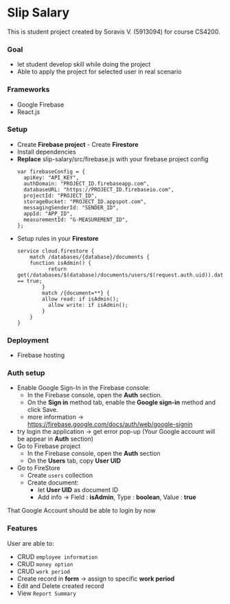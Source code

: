 # Slip Salary

This is student project created by Soravis V. (5913094) for course CS4200.  

### Goal
- let student develop skill while doing the project
- Able to apply the project for selected user in real scenario
### Frameworks
- Google Firebase
- React.js
### Setup
- Create **Firebase project**
       - Create **Firestore**
- Install dependencies
- **Replace** slip-salary/src/firebase.js with your firebase project config
    ```
    var firebaseConfig = {
      apiKey: "API_KEY",
      authDomain: "PROJECT_ID.firebaseapp.com",
      databaseURL: "https://PROJECT_ID.firebaseio.com",
      projectId: "PROJECT_ID",
      storageBucket: "PROJECT_ID.appspot.com",
      messagingSenderId: "SENDER_ID",
      appId: "APP_ID",
      measurementId: "G-MEASUREMENT_ID",
    };
    ```
* Setup rules in your **Firestore**
    ```
    service cloud.firestore {
        match /databases/{database}/documents {
        function isAdmin() {
              return get(/databases/$(database)/documents/users/$(request.auth.uid)).data.isAdmin == true;
            }
            match /{document=**} {
            allow read: if isAdmin();
              allow write: if isAdmin();
            }
        }
    }

    ```
### Deployment
* Firebase hosting
### Auth setup
* Enable Google Sign-In in the Firebase console:
    * In the Firebase console, open the **Auth** section.
    * On the **Sign in** method tab, enable the **Google sign-in** method and click Save.
    * more information -> https://firebase.google.com/docs/auth/web/google-signin
* try login the application -> get error pop-up (Your Google account will be appear in **Auth** section)
* Go to Firebase project
    * In the Firebase console, open the **Auth** section
    * On the **Users** tab, copy **User UID**
* Go to FireStore
    * Create `users` collection
    * Create document:
        * let **User UID** as document ID
        * Add info -> Field : **isAdmin**, Type : **boolean**, Value : **true**
        
That Google Account should be able to login by now

### Features
User are able to:
* CRUD `employee information`
* CRUD `money option`
* CRUD `work period`
* Create record in **form** -> assign to specific **work period**
* Edit and Delete created record
* View `Report Summary`
